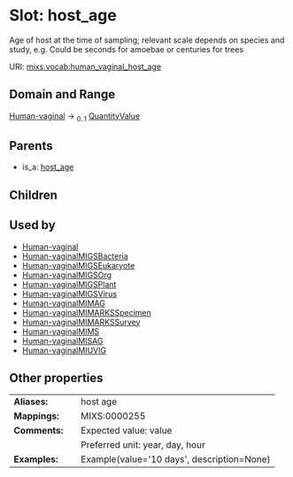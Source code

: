 
# Slot: host_age


Age of host at the time of sampling; relevant scale depends on species and study, e.g. Could be seconds for amoebae or centuries for trees

URI: [mixs.vocab:human_vaginal_host_age](https://w3id.org/mixs/vocab/human_vaginal_host_age)


## Domain and Range

[Human-vaginal](Human-vaginal.md) &#8594;  <sub>0..1</sub> [QuantityValue](QuantityValue.md)

## Parents

 *  is_a: [host_age](host_age.md)

## Children


## Used by

 * [Human-vaginal](Human-vaginal.md)
 * [Human-vaginalMIGSBacteria](Human-vaginalMIGSBacteria.md)
 * [Human-vaginalMIGSEukaryote](Human-vaginalMIGSEukaryote.md)
 * [Human-vaginalMIGSOrg](Human-vaginalMIGSOrg.md)
 * [Human-vaginalMIGSPlant](Human-vaginalMIGSPlant.md)
 * [Human-vaginalMIGSVirus](Human-vaginalMIGSVirus.md)
 * [Human-vaginalMIMAG](Human-vaginalMIMAG.md)
 * [Human-vaginalMIMARKSSpecimen](Human-vaginalMIMARKSSpecimen.md)
 * [Human-vaginalMIMARKSSurvey](Human-vaginalMIMARKSSurvey.md)
 * [Human-vaginalMIMS](Human-vaginalMIMS.md)
 * [Human-vaginalMISAG](Human-vaginalMISAG.md)
 * [Human-vaginalMIUVIG](Human-vaginalMIUVIG.md)

## Other properties

|  |  |  |
| --- | --- | --- |
| **Aliases:** | | host age |
| **Mappings:** | | MIXS:0000255 |
| **Comments:** | | Expected value: value |
|  | | Preferred unit: year, day, hour |
| **Examples:** | | Example(value='10 days', description=None) |

